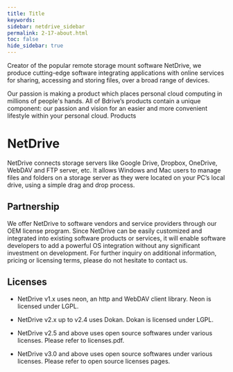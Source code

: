 ```yaml
---
title: Title
keywords:
sidebar: netdrive_sidebar
permalink: 2-17-about.html
toc: false
hide_sidebar: true
---
```


Creator of the popular remote storage mount software NetDrive, we produce cutting-edge software integrating applications with online services for sharing, accessing and storing files, over a broad range of devices.

Our passion is making a product which places personal cloud computing in millions of people's hands. All of Bdrive’s products contain a unique component: our passion and vision for an easier and more convenient lifestyle within your personal cloud.
Products

NetDrive
========

NetDrive connects storage servers like Google Drive, Dropbox, OneDrive, WebDAV and FTP server, etc. It allows Windows and Mac users to manage files and folders on a storage server as they were located on your PC’s local drive, using a simple drag and drop process.

Partnership
-----------

We offer NetDrive to software vendors and service providers through our OEM license program. Since NetDrive can be easily customized and integrated into existing software products or services, it will enable software developers to add a powerful OS integration without any significant investment on development. For further inquiry on additional information, pricing or licensing terms, please do not hesitate to contact us.

Licenses
--------

- NetDrive v1.x uses neon, an http and WebDAV client library. Neon is licensed under LGPL.

- NetDrive v2.x up to v2.4 uses Dokan. Dokan is licensed under LGPL.

- NetDrive v2.5 and above uses open source softwares under various licenses. Please refer to licenses.pdf.

- NetDrive v3.0 and above uses open source softwares under various licenses. Please refer to open source licenses pages.
